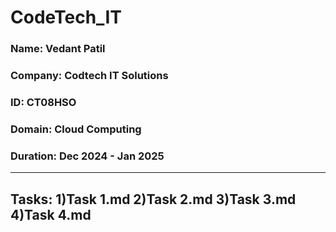 # CodeTech_IT

### Name: Vedant Patil
### Company: Codtech IT Solutions
### ID: CT08HSO
### Domain: Cloud Computing
### Duration: Dec 2024 - Jan 2025
---
Tasks:
1)Task 1.md
2)Task 2.md
3)Task 3.md
4)Task 4.md
---

